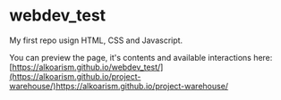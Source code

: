 # webdev_test

My first repo usign HTML, CSS and Javascript.

You can preview the page, it's contents and available interactions here: [https://alkoarism.github.io/webdev_test/](https://alkoarism.github.io/project-warehouse/)https://alkoarism.github.io/project-warehouse/
